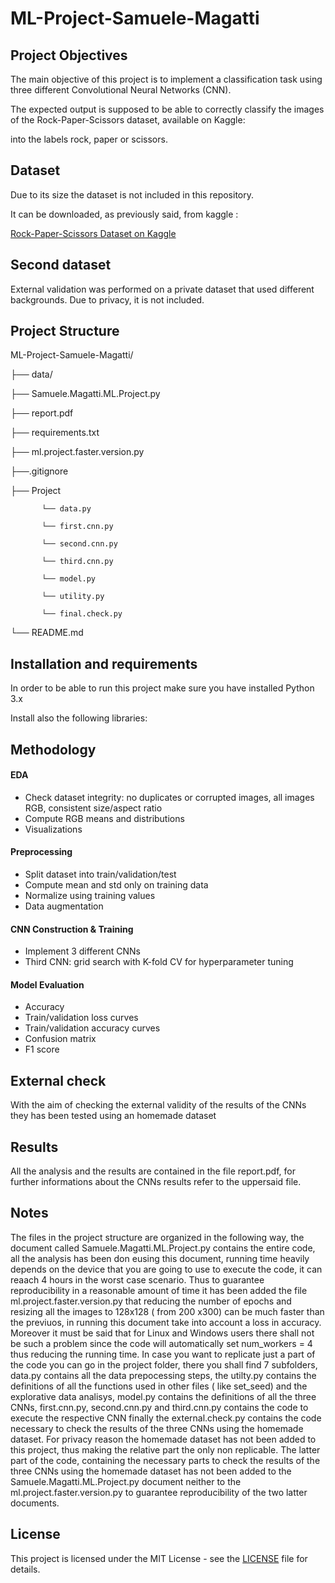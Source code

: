 ---
---

# ML-Project-Samuele-Magatti



## Project Objectives 

The main objective of this project is to implement a classification task using three different Convolutional Neural Networks (CNN). 

The expected output is supposed to be able to correctly classify the images of the Rock-Paper-Scissors dataset, available on Kaggle: [](https://www.kaggle.com/datasets/drgfreeman/rockpaperscissors) 

into the labels rock, paper or scissors.  

 

## Dataset

Due to its size the dataset is not included in this repository.

It can be downloaded, as previously said, from kaggle : 


[Rock-Paper-Scissors Dataset on Kaggle](https://www.kaggle.com/datasets/drgfreeman/rockpaperscissors)



## Second dataset

External validation was performed on a private dataset that used different backgrounds. Due to privacy, it is not included.


## Project Structure

ML-Project-Samuele-Magatti/

├── data/

├── Samuele.Magatti.ML.Project.py

├── report.pdf

├── requirements.txt

├── ml.project.faster.version.py

├──.gitignore

├── Project

           └── data.py

           └── first.cnn.py

           └── second.cnn.py

           └── third.cnn.py

           └── model.py

           └── utility.py

           └── final.check.py

└── README.md



## Installation and requirements

In order to be able to run this project make sure you have installed Python 3.x

Install also the following libraries:



## Methodology


#### EDA
- Check dataset integrity: no duplicates or corrupted images, all images RGB, consistent size/aspect ratio
- Compute RGB means and distributions
- Visualizations

#### Preprocessing
- Split dataset into train/validation/test
- Compute mean and std only on training data
- Normalize using training values
- Data augmentation

#### CNN Construction & Training
- Implement 3 different CNNs
- Third CNN: grid search with K-fold CV for hyperparameter tuning

#### Model Evaluation
- Accuracy
- Train/validation loss curves
- Train/validation accuracy curves
- Confusion matrix
- F1 score


## External check

With the aim of checking the external validity of the results of the CNNs 
they has been tested using an homemade dataset 

## Results

All the analysis and the results are contained in the file report.pdf, for 
further informations about the CNNs results refer to the uppersaid file.


##  Notes

The files in the project structure are organized in the following way, 
the document called Samuele.Magatti.ML.Project.py contains the entire code, all 
the analysis has been don eusing this document, running time heavily depends on 
the device that you are going to use to execute the code, it can reaach 4 hours 
in the worst case scenario. Thus to guarantee reproducibility in a reasonable 
amount of time it has been added the file ml.project.faster.version.py that 
reducing the number of epochs and resizing all the images to 128x128 ( from 200
x300) can be much faster than the previuos, in running this document take into 
account a loss in accuracy. Moreover it must be said that for Linux and Windows
users there shall not be such a problem since the code will automatically set 
num_workers = 4 thus reducing the running time. 
In case you want to replicate just a part of the code you can go in the project
folder, there you shall find 7 subfolders, data.py contains all the data
prepocessing steps, the utilty.py contains the definitions of all the functions 
used in other files ( like set_seed) and the explorative data analisys, model.py
contains the definitions of all the three CNNs, first.cnn.py, second.cnn.py and 
third.cnn.py contains the code to execute the respective CNN finally the 
external.check.py contains the code necessary to check the results of the three 
CNNs using the homemade dataset.
For privacy reason the homemade dataset has not been added to this project, 
thus making the relative part the only non replicable.
The latter part of the code, containing the necessary parts to check the 
results of the three CNNs using the homemade dataset has not been added to the 
Samuele.Magatti.ML.Project.py document neither to the 
ml.project.faster.version.py to guarantee reproducibility of the two latter 
documents.



## License

This project is licensed under the MIT License - see the [LICENSE](LICENSE) file for details.
